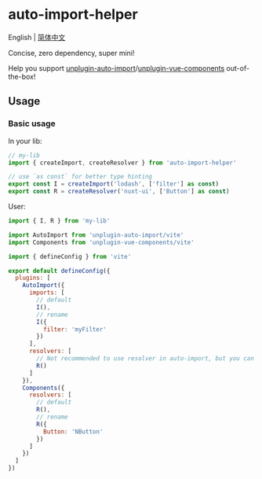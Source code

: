 # auto-import-helper

English | [简体中文](/README-zh.md)

Concise, zero dependency, super mini!

Help you support [unplugin-auto-import](https://github.com/unplugin/unplugin-auto-import)/[unplugin-vue-components](https://github.com/unplugin/unplugin-vue-components) out-of-the-box!

## Usage

### Basic usage

In your lib:

```ts
// my-lib
import { createImport, createResolver } from 'auto-import-helper'

// use `as const` for better type hinting
export const I = createImport('lodash', ['filter'] as const)
export const R = createResolver('nuxt-ui', ['Button'] as const)
```

User:

```js
import { I, R } from 'my-lib'

import AutoImport from 'unplugin-auto-import/vite'
import Components from 'unplugin-vue-components/vite'

import { defineConfig } from 'vite'

export default defineConfig({
  plugins: [
    AutoImport({
      imports: [
        // default
        I(),
        // rename
        I({
          filter: 'myFilter'
        })
      ],
      resolvers: [
        // Not recommended to use resolver in auto-import, but you can do that
        R()
      ]
    }),
    Components({
      resolvers: [
        // default
        R(),
        // rename
        R({
          Button: 'NButton'
        })
      ]
    })
  ]
})
```
